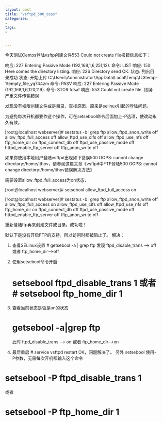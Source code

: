 ```yaml
---
layout: post
title: "vsftpd_500_oops"
categories:
- 
tags:
- 


---
```

今天测试Centos登陆vsftp创建文件553 Could not create file报错信息如下：

响应: 227 Entering Passive Mode (192,168,1,6,251,12).
命令: LIST
响应: 150 Here comes the directory listing.
响应: 226 Directory send OK.
状态: 列出目录成功
状态: 开始上传 C:\Users\Administrator\AppData\Local\Temp\fz3temp-1\empty_file_yq744zm
命令: PASV
响应: 227 Entering Passive Mode (192,168,1,6,120,119).
命令: STOR fdsaf
响应: 553 Could not create file.
错误: 严重文件传输错误

发现没有权限创建文件或是目录，查找原因，原来是selinux引起的登陆问题。

为避免每次开机都要作这个操作，可在setsebool命令后面加上-P选项，使改动永久有效。

[root@localhost webserver]# sestatus -b| grep ftp
allow_ftpd_anon_write                       off
allow_ftpd_full_access                      off
allow_ftpd_use_cifs                         off
allow_ftpd_use_nfs                          off
ftp_home_dir                                on
ftpd_connect_db                             off
ftpd_use_passive_mode                       off
httpd_enable_ftp_server                     off
tftp_anon_write                             off

如果你使用本地用户登陆vsftpd出现如下错误500 OOPS: cannot change directory:/home/ithov，请参阅这篇文章《vsftpd中FTP登陆500 OOPS: cannot change directory:/home/ithov错误解决方法》

需要设置allow_ftpd_full_access为on状态，

[root@localhost webserver]# setsebool allow_ftpd_full_access on

[root@localhost webserver]# sestatus -b| grep ftp
allow_ftpd_anon_write                       off
allow_ftpd_full_access                      on
allow_ftpd_use_cifs                         off
allow_ftpd_use_nfs                          off
ftp_home_dir                                on
ftpd_connect_db                             off
ftpd_use_passive_mode                       off
httpd_enable_ftp_server                     off
tftp_anon_write                             off

重新登陆ftp再来创建文件或目录，成功啦！


默认下是没有开启FTP的支持，所以访问时都被阻止了。
解决：

1.   查看SELinux设置
          # getsebool -a | grep ftp
发现 ftpd_disable_trans –> off   或者      ftp_home_dir–>off

2.   使用setsebool命令开启
     # setsebool ftpd_disable_trans 1     或者    # setsebool ftp_home_dir 1

3.   查看当前状态是否是on的状态
       # getsebool -a|grep ftp
      此时  ftpd_disable_trans –> on     或者    ftp_home_dir–>on
4. 最后重启     # service vsftpd restart
   OK，问题解决了。
另外     setsebool 使用-P参数，无需每次开机都输入这个命令
# setsebool -P ftpd_disable_trans 1
或者
# setsebool -P ftp_home_dir 1

